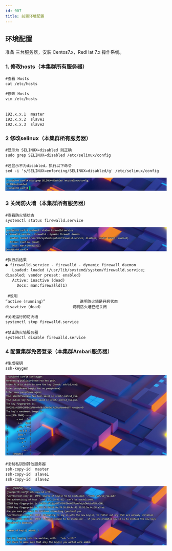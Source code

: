 ```yaml
---
id: 007
title: 前置环境配置
---
```

## 环境配置

准备 三台服务器，安装 Centos7.x，RedHat 7.x 操作系统。

### 1. 修改hosts（本集群所有服务器）

```shell
#查看 Hosts
cat /etc/hosts
```

```shell
#修改 Hosts 
vim /etc/hosts


192.x.x.1  master
192.x.x.2  slave1
192.x.x.3  slave2
```



### 2 修改selinux（本集群所有服务器）

```shell
#显示为 SELINUX=disabled 则正确
sudo grep SELINUX=disabled /etc/selinux/config 

#若显示不为disabled，执行以下命令 
sed -i 's/SELINUX=enforcing/SELINUX=disabled/g' /etc/selinux/config
```

![image-20220623113627717](img/image-20220623113627717.png)



### 3 关闭防火墙（本集群所有服务器）

```shell
#查看防火墙状态
systemctl status firewalld.service

```

![image-20220623113559287](img/image-20220623113559287.png)


```shell
#执行后结果
● firewalld.service - firewalld - dynamic firewall daemon
   Loaded: loaded (/usr/lib/systemd/system/firewalld.service; disabled; vendor preset: enabled)
   Active: inactive (dead)
     Docs: man:firewalld(1)

 #说明
“active（running）”				说明防火墙是开启状态
disavtive（dead）				说明防火墙已经关闭 	

```


```shell
#关闭运行的防火墙
systemctl stop firewalld.service

#禁止防火墙服务器
systemctl disable firewalld.service	

```



### 4 配置集群免密登录（本集群Ambari服务器）

```shell
#生成秘钥
ssh-keygen
```
![image-20220623113441697](img/image-20220623113441697.png)

```shell
#复制私钥到其他服务器
ssh-copy-id  master
ssh-copy-id  slave1
ssh-copy-id  slave2
```

![image-20220623113522993](img/image-20220623113522993.png)

